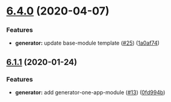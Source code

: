 <a name="6.4.0"></a>
# [6.4.0](https://github.com/americanexpress/one-app-cli/compare/v6.1.1...v6.4.0) (2020-04-07)


### Features

* **generator:** update base-module template ([#25](https://github.com/americanexpress/one-app-cli/issues/25)) ([1a0af74](https://github.com/americanexpress/one-app-cli/commit/1a0af74))



<a name="6.1.1"></a>
## [6.1.1](https://github.com/americanexpress/one-app-cli/compare/v6.0.0...v6.1.1) (2020-01-24)


### Features

* **generator:** add generator-one-app-module ([#13](https://github.com/americanexpress/one-app-cli/issues/13)) ([0fd994b](https://github.com/americanexpress/one-app-cli/commit/0fd994b))



